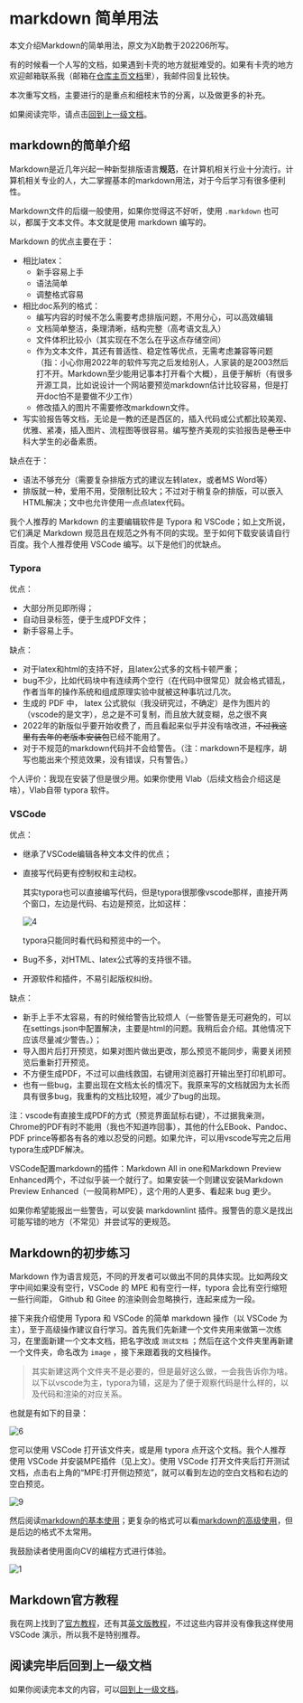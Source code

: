 # markdown 简单用法

本文介绍Markdown的简单用法，原文为X助教于202206所写。

有的时候看一个人写的文档，如果遇到卡壳的地方就挺难受的。如果有卡壳的地方欢迎邮箱联系我（邮箱在[仓库主页文档](../../README.md)里），我邮件回复比较快。

本次重写文档，主要进行的是重点和细枝末节的分离，以及做更多的补充。

如果阅读完毕，请点击[回到上一级文档](../README.md)。

## markdown的简单介绍

Markdown是近几年兴起一种新型排版语言**规范**，在计算机相关行业十分流行。计算机相关专业的人，大二掌握基本的markdown用法，对于今后学习有很多便利性。

Markdown文件的后缀一般使用，如果你觉得这不好听，使用 `.markdown` 也可以，都属于文本文件。本文就是使用 markdown 编写的。

Markdown 的优点主要在于：

- 相比latex：
  - 新手容易上手
  - 语法简单
  - 调整格式容易
- 相比doc系列的格式：
  - 编写内容的时候不怎么需要考虑排版问题，不用分心，可以高效编辑
  - 文档简单整洁，条理清晰，结构完整（高考语文乱入）
  - 文件体积比较小（其实现在不怎么在乎这点存储空间）
  - 作为文本文件，其还有普适性、稳定性等优点，无需考虑兼容等问题（指：小心你用2022年的软件写完之后发给别人，人家装的是2003然后打不开。Markdown至少能用记事本打开看个大概），且便于解析（有很多开源工具，比如说设计一个网站要预览markdown估计比较容易，但是打开doc怕不是要做不少工作）
  - 修改插入的图片不需要修改markdown文件。
- 写实验报告等文档，无论是一教的还是西区的，插入代码或公式都比较美观、优雅、紧凑，插入图片、流程图等很容易。编写整齐美观的实验报告是~~卷王~~中科大学生的必备素质。

缺点在于：

- 语法不够充分（需要复杂排版方式的建议左转latex，或者MS Word等）
- 排版就一种，爱用不用，受限制比较大；不过对于稍复杂的排版，可以嵌入HTML解决；文中也允许使用一点点latex代码。

我个人推荐的 Markdown 的主要编辑软件是 Typora 和 VSCode；如上文所说，它们满足 Markdown 规范且在规范之外有不同的实现。至于如何下载安装请自行百度。我个人推荐使用 VSCode 编写。以下是他们的优缺点。

### Typora

优点：

- 大部分所见即所得；
- 自动目录标签，便于生成PDF文件；
- 新手容易上手。
  
缺点：

- 对于latex和html的支持不好，且latex公式多的文档卡顿严重；
- bug不少，比如代码块中有连续两个空行（在代码中很常见）就会格式错乱，作者当年的操作系统和组成原理实验中就被这种事坑过几次。
- 生成的 PDF 中， latex 公式貌似（我没研究过，不确定）是作为图片的（vscode的是文字），总之是不可复制，而且放大就变糊，总之很不爽
- 2022年的新版似乎要开始收费了，而且看起来似乎并没有啥改进，~~不过我这里有去年的老版本安装包~~已经不能用了。
- 对于不规范的markdown代码并不会给警告。（注：markdown不是程序，胡写也能出来个预览效果，没有错误，只有警告。）

个人评价：我现在安装了但是很少用。如果你使用 Vlab（后续文档会介绍这是啥），Vlab自带 typora 软件。

### VSCode

优点：

- 继承了VSCode编辑各种文本文件的优点；
- 直接写代码更有控制权和主动权。

  其实typora也可以直接编写代码，但是typora很那像vscode那样，直接开两个窗口，左边是代码、右边是预览，比如这样：

  ![4](image/4.png)

  typora只能同时看代码和预览中的一个。

- Bug不多，对HTML、latex公式等的支持很不错。
- 开源软件和插件，不易引起版权纠纷。
  
缺点：

- 新手上手不太容易，有的时候给警告比较烦人（一些警告是无可避免的，可以在settings.json中配置解决，主要是html的问题。我稍后会介绍。其他情况下应该尽量减少警告。）；
- 导入图片后打开预览，如果对图片做出更改，那么预览不能同步，需要关闭预览后重新打开预览。
- 不方便生成PDF，不过可以曲线救国，右键用浏览器打开输出至打印机即可。
- 也有一些bug，主要出现在文档太长的情况下。我原来写的文档就因为太长而具有很多bug，我重构的文档比较短，减少了bug的出现。
  
注：vscode有直接生成PDF的方式（预览界面鼠标右键），不过据我亲测，Chrome的PDF有时不能用（我也不知道咋回事），其他的什么EBook、Pandoc、PDF prince等都各有各的难以忍受的问题。如果允许，可以用vscode写完之后用typora生成PDF解决。

VSCode配置markdown的插件：Markdown All in one和Markdown Preview Enhanced两个，不过似乎装一个就行了。如果安装一个则建议安装Markdown Preview Enhanced（一般简称MPE），这个用的人更多、看起来 bug 更少。

如果你希望能报出一些警告，可以安装 markdownlint 插件。报警告的意义是找出可能写错的地方（不常见）并尝试写的更规范。

## Markdown的初步练习

Markdown 作为语言规范，不同的开发者可以做出不同的具体实现。比如两段文字中间如果没有空行，VSCode 的 MPE 和有空行一样，typora 会比有空行缩短一些行间距， Github 和 Gitee 的渲染则会忽略换行，连起来成为一段。

接下来我介绍使用 Typora 和 VSCode 的简单 markdown 操作（以 VSCode 为主），至于高级操作建议自行学习。首先我们先新建一个文件夹用来做第一次练习，在里面新建一个文本文档，把名字改成 `测试文档` ；然后在这个文件夹里再新建一个文件夹，命名改为 `image` ，接下来跟着我的文档操作。

> 其实新建这两个文件夹不是必要的，但是最好这么做，一会我告诉你为啥。以下以vscode为主，typora为辅，这是为了便于观察代码是什么样的，以及代码和渲染的对应关系。

也就是有如下的目录：

![6](image/6.png)

您可以使用 VSCode 打开该文件夹，或是用 typora 点开这个文档。我个人推荐使用 VSCode 并安装MPE插件（见上文）。使用 VSCode 打开文件夹后打开测试文档，点击右上角的“MPE:打开侧边预览”，就可以看到左边的空白文档和右边的空白预览。

![9](image/9.png)

然后阅读[markdown的基本使用](1.markdown_basic.md)；更复杂的格式可以看[markdown的高级使用](2.markdown_advanced.md)，但是后边的格式不太常用。

我鼓励读者使用面向CV的编程方式进行体验。

![1](image/5.jpg)

## Markdown官方教程

我在网上找到了[官方教程](https://markdown.com.cn/)，还有其[英文版教程](https://www.markdownguide.org/)，不过这些内容并没有像我这样使用 VSCode 演示，所以我不是特别推荐。

## 阅读完毕后回到上一级文档

如果你阅读完本文的内容，可以[回到上一级文档](../README.md)。
